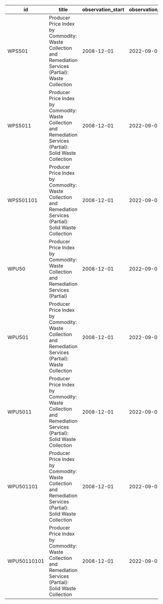 | id          | title                                                                                                          | observation_start   | observation_end   |
|-------------|----------------------------------------------------------------------------------------------------------------|---------------------|-------------------|
| WPS501      | Producer Price Index by Commodity: Waste Collection and Remediation Services (Partial): Waste Collection       | 2008-12-01          | 2022-09-01        |
| WPS5011     | Producer Price Index by Commodity: Waste Collection and Remediation Services (Partial): Solid Waste Collection | 2008-12-01          | 2022-09-01        |
| WPS501101   | Producer Price Index by Commodity: Waste Collection and Remediation Services (Partial): Solid Waste Collection | 2008-12-01          | 2022-09-01        |
| WPU50       | Producer Price Index by Commodity: Waste Collection and Remediation Services (Partial)                         | 2008-12-01          | 2022-09-01        |
| WPU501      | Producer Price Index by Commodity: Waste Collection and Remediation Services (Partial): Waste Collection       | 2008-12-01          | 2022-09-01        |
| WPU5011     | Producer Price Index by Commodity: Waste Collection and Remediation Services (Partial): Solid Waste Collection | 2008-12-01          | 2022-09-01        |
| WPU501101   | Producer Price Index by Commodity: Waste Collection and Remediation Services (Partial): Solid Waste Collection | 2008-12-01          | 2022-09-01        |
| WPU50110101 | Producer Price Index by Commodity: Waste Collection and Remediation Services (Partial): Solid Waste Collection | 2008-12-01          | 2022-09-01        |